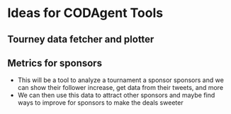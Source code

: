 # Ideas for CODAgent Tools

## Tourney data fetcher and plotter

## Metrics for sponsors
- This will be a tool to analyze a tournament a sponsor sponsors and we can show their follower increase, get data from their tweets, and more
- We can then use this data to attract other sponsors and maybe find ways to improve for sponsors to make the deals sweeter
